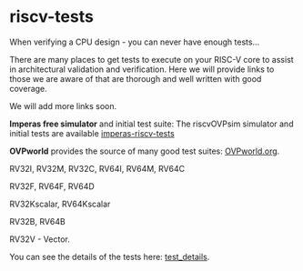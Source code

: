riscv-tests
===========

When verifying a CPU design - you can never have enough tests...

There are many places to get tests to execute on your RISC-V core to assist in architectural validation and verification. Here we will provide links to those we are aware of that are thorough and well written with good coverage.

We will add more links soon.


**Imperas free simulator** and initial test suite: The riscvOVPsim simulator and initial tests are available [imperas-riscv-tests](https://github.com/riscv-ovpsim/imperas-riscv-tests)

**OVPworld** provides the source of many good test suites: [OVPworld.org](https://www.ovpworld.org/library/wikka.php?wakka=riscvOVPsimPlus).

RV32I, RV32M, RV32C, RV64I, RV64M, RV64C

RV32F, RV64F, RV64D

RV32Kscalar, RV64Kscalar

RV32B, RV64B

RV32V - Vector.

You can see the details of the tests here: [test_details](https://github.com/riscv-ovpsim/imperas-riscv-tests/tree/main/riscv-test-suite).
